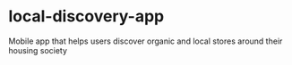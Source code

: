 # local-discovery-app
 Mobile app that helps users discover organic and local stores around their housing  society
